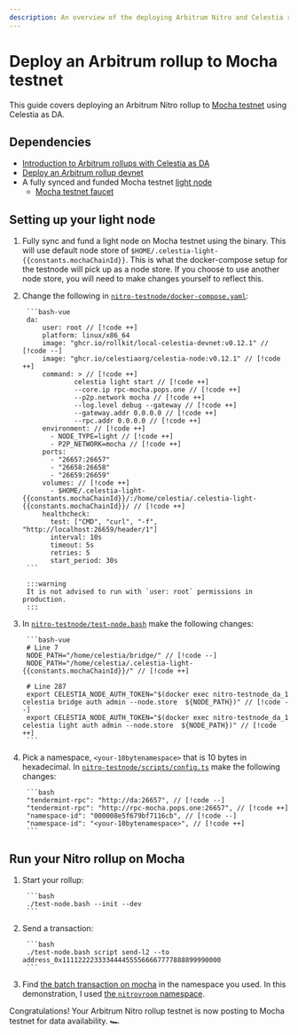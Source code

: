 ```yaml
---
description: An overview of the deploying Arbitrum Nitro and Celestia rollup to Mocha testnet.
---
```


# Deploy an Arbitrum rollup to Mocha testnet

<!-- markdownlint-disable MD033 -->
<script setup>
import constants from '/.vitepress/constants/constants.js'
</script>

This guide covers deploying an Arbitrum Nitro rollup to
[Mocha testnet](../nodes/mocha-testnet.md) using Celestia as DA.

## Dependencies

- [Introduction to Arbitrum rollups with Celestia as DA](./arbitrum-integration.md)
- [Deploy an Arbitrum rollup devnet](./arbitrum-deploy.md)
- A fully synced and funded Mocha testnet [light node](../nodes/light-node.md)
  - [Mocha testnet faucet](../nodes/mocha-testnet#mocha-testnet-faucet)

## Setting up your light node

<!-- markdownlint-disable MD013 -->

1. Fully sync and fund a light node on Mocha testnet using the binary.
    This will use default node store of `$HOME/.celestia-light-{{constants.mochaChainId}}`.
    This is what the docker-compose setup for the testnode will pick up
    as a node store. If you choose to use another node store, you will need
    to make changes yourself to reflect this.

2. Change the following in
    [`nitro-testnode/docker-compose.yaml`](https://github.com/celestiaorg/nitro-testnode/blob/e4e5acd36890e650c581188ef746a7b02202583a/docker-compose.yaml#L3-L15):

        ```bash-vue
        da:
            user: root // [!code ++]
            platform: linux/x86_64
            image: "ghcr.io/rollkit/local-celestia-devnet:v0.12.1" // [!code --]
            image: "ghcr.io/celestiaorg/celestia-node:v0.12.1" // [!code ++]
            command: > // [!code ++]
                    celestia light start // [!code ++]
                    --core.ip rpc-mocha.pops.one // [!code ++]
                    --p2p.network mocha // [!code ++]
                    --log.level debug --gateway // [!code ++]
                    --gateway.addr 0.0.0.0 // [!code ++]
                    --rpc.addr 0.0.0.0 // [!code ++]
            environment: // [!code ++]
              - NODE_TYPE=light // [!code ++]
              - P2P_NETWORK=mocha // [!code ++]
            ports:
              - "26657:26657"
              - "26658:26658"
              - "26659:26659"
            volumes: // [!code ++]
              - $HOME/.celestia-light-{{constants.mochaChainId}}/:/home/celestia/.celestia-light-{{constants.mochaChainId}}/ // [!code ++]
            healthcheck:
              test: ["CMD", "curl", "-f", "http://localhost:26659/header/1"]
              interval: 10s
              timeout: 5s
              retries: 5
              start_period: 30s
        ```

        :::warning
        It is not advised to run with `user: root` permissions in production.
        :::

3. In [`nitro-testnode/test-node.bash`](https://github.com/celestiaorg/nitro-testnode/blob/e4e5acd36890e650c581188ef746a7b02202583a/test-node.bash#L7-L287)
    make the following changes:

        ```bash-vue
        # Line 7
        NODE_PATH="/home/celestia/bridge/" // [!code --]
        NODE_PATH="/home/celestia/.celestia-light-{{constants.mochaChainId}}/" // [!code ++]

        # Line 287
        export CELESTIA_NODE_AUTH_TOKEN="$(docker exec nitro-testnode_da_1 celestia bridge auth admin --node.store  ${NODE_PATH})" // [!code --]
        export CELESTIA_NODE_AUTH_TOKEN="$(docker exec nitro-testnode_da_1 celestia light auth admin --node.store  ${NODE_PATH})" // [!code ++]
        ```

4. Pick a namespace, `<your-10bytenamespace>` that is 10 bytes in hexadecimal.
    In [`nitro-testnode/scripts/config.ts`](https://github.com/celestiaorg/nitro-testnode/blob/e4e5acd36890e650c581188ef746a7b02202583a/scripts/config.ts#L223-L224)
    make the following changes:

        ```bash
        "tendermint-rpc": "http://da:26657", // [!code --]
        "tendermint-rpc": "http://rpc-mocha.pops.one:26657", // [!code ++]
        "namespace-id": "000008e5f679bf7116cb", // [!code --]
        "namespace-id": "<your-10bytenamespace>", // [!code ++]
        ```

## Run your Nitro rollup on Mocha

1. Start your rollup:

        ```bash
        ./test-node.bash --init --dev
        ```

2. Send a transaction:

        ```bash
        ./test-node.bash script send-l2 --to address_0x1111222233334444555566667777888899990000
        ```

3. Find [the batch transaction on mocha](https://mocha.celenium.io/tx/ab5a97ddcf310417cabd57915d0f15f1071b941b902989e974f4025391c71512)
   in the namespace you used. In this demonstration, I used
   [the `nitrovroom` namespace](https://mocha.celenium.io/namespace/0000000000000000000000000000000000006e6974726f76726f6f6d).

Congratulations! Your Arbitrum Nitro rollup testnet is now posting
to Mocha testnet for data availability. 🏎️
